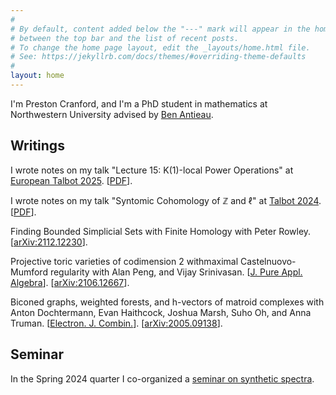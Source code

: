```yaml
---
#
# By default, content added below the "---" mark will appear in the home page
# between the top bar and the list of recent posts.
# To change the home page layout, edit the _layouts/home.html file.
# See: https://jekyllrb.com/docs/themes/#overriding-theme-defaults
#
layout: home
---
```

I'm Preston Cranford, and I'm a PhD student in mathematics at Northwestern University advised by [Ben Antieau](https://antieau.github.io/).

## Writings

I wrote notes on my talk "Lecture 15: K(1)-local Power Operations" at [European Talbot 2025](https://sites.google.com/view/european-talbot/2025-workshop?authuser=0). [[PDF](assets/K(1)-local_Power_Operations_Cranford_2025_10_03.pdf)].

I wrote notes on my talk "Syntomic Cohomology of $\mathbb{Z}$ and $\ell$" at [Talbot 2024](https://sites.google.com/view/talbotworkshop/past-talbots/talbot-2024). [[PDF](assets/Syntomic_Cohomology_of_Z_and_ell_Cranford_2025_10_03.pdf)].

Finding Bounded Simplicial Sets with Finite Homology with Peter Rowley. [[arXiv:2112.12230](https://arxiv.org/abs/2112.12230)].

Projective toric varieties of codimension 2 withmaximal Castelnuovo-Mumford regularity with Alan Peng, and Vijay Srinivasan. [[J. Pure Appl. Algebra](https://doi.org/10.1016/j.jpaa.2022.107162)]. [[arXiv:2106.12667](https://arxiv.org/abs/2106.12667)].

Biconed graphs, weighted forests, and h-vectors of matroid complexes with Anton Dochtermann, Evan Haithcock, Joshua Marsh, Suho Oh, and Anna Truman. [[Electron. J. Combin.](https://doi.org/10.37236/9849)]. [[arXiv:2005.09138](https://arxiv.org/abs/2005.09138)].

## Seminar

In the Spring 2024 quarter I co-organized a [seminar on synthetic spectra](https://sites.northwestern.edu/syntheticspectraseminar/).
